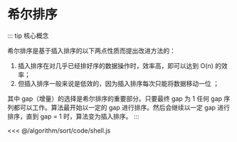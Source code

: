 # 希尔排序

::: tip 核心概念

希尔排序是基于插入排序的以下两点性质而提出改进方法的：

1. 插入排序在对几乎已经排好序的数据操作时，效率高，即可以达到 O(n) 的效率；
2. 但插入排序一般来说是低效的，因为插入排序每次只能将数据移动一位 ；

其中 gap（增量）的选择是希尔排序的重要部分。只要最终 gap 为 1 任何 gap 序列都可以工作。算法最开始以一定的 gap 进行排序。然后会继续以一定 gap 进行排序，直到 gap = 1 时，算法变为插入排序。
:::

<<< @/algorithm/sort/code/shell.js
